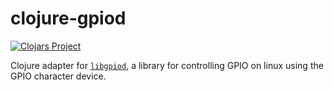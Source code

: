 # clojure-gpiod

[![Clojars Project](https://img.shields.io/clojars/v/com.msladecek/clojure-gpiod.svg)](https://clojars.org/com.msladecek/clojure-gpiod)

Clojure adapter for [`libgpiod`](https://libgpiod.readthedocs.io/en/latest/index.html), a library for controlling GPIO on linux using the GPIO character device.
